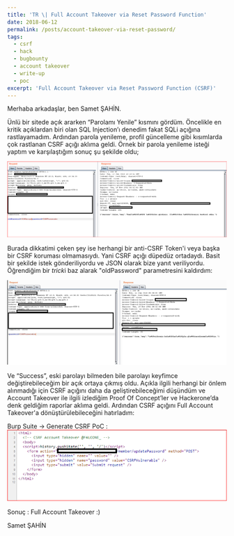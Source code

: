```yaml
---
title: 'TR \| Full Account Takeover via Reset Password Function'
date: 2018-06-12
permalink: /posts/account-takeover-via-reset-password/
tags:
  - csrf
  - hack
  - bugbounty
  - account takeover
  - write-up
  - poc
excerpt: 'Full Account Takeover via Reset Password Function (CSRF)'
---
```


Merhaba arkadaşlar, ben Samet ŞAHİN.

Ünlü bir sitede açık ararken “Parolamı Yenile” kısmını gördüm. Öncelikle en kritik açıklardan biri olan SQL Injection’ı denedim fakat SQLi açığına rastlayamadım. Ardından parola yenileme, profil güncelleme gibi kısımlarda çok rastlanan CSRF açığı aklıma geldi. Örnek bir parola yenileme isteği yaptım ve karşılaştığım sonuç şu şekilde oldu;

<img src="/images/accounttakeover-1.png" alt="CSRF Açıklı Parola Yenileme isteği">


Burada dikkatimi çeken şey ise herhangi bir anti-CSRF Token'i veya başka bir CSRF koruması olmamasıydı. Yani CSRF açığı düpedüz ortadaydı. Basit bir şekilde istek gönderiliyordu ve JSON olarak bize yanıt veriliyordu. Öğrendiğim bir *trick*i baz alarak "oldPassword" parametresini kaldırdım:

<img src="/images/accounttakeover-2.png">

Ve “Success”, eski parolayı bilmeden bile parolayı keyfimce değiştirebileceğim bir açık ortaya çıkmış oldu. Açıkla ilgili herhangi bir önlem alınmadığı için CSRF açığını daha da geliştirebileceğimi düşündüm ve Account Takeover ile ilgili izlediğim Proof Of Concept’ler ve Hackerone’da denk geldiğim raporlar aklıma geldi. Ardından CSRF açığını Full Account Takeover'a dönüştürülebileceğini hatırladım:

Burp Suite -> Generate CSRF PoC :
<img src="/images/accounttakeover-3.png" alt="Account Takeover için kullanıcıya tıklattırılacak CSRF PoC">

Sonuç : Full Account Takeover :)

Samet ŞAHİN
